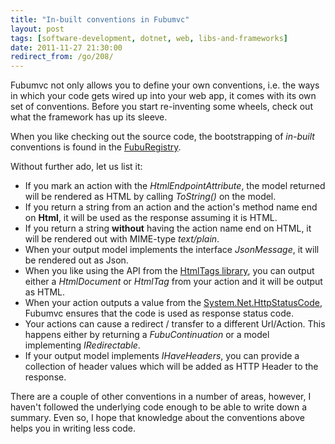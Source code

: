 ```yaml
---
title: "In-built conventions in Fubumvc"
layout: post
tags: [software-development, dotnet, web, libs-and-frameworks]
date: 2011-11-27 21:30:00
redirect_from: /go/208/
---
```


Fubumvc not only allows you to define your own conventions, i.e. the ways in which your code gets wired up into your web app,
it comes with its own set of conventions. Before you start re-inventing some wheels, check out what the framework has up its sleeve.

When you like checking out the source code, the bootstrapping of _in-built_ conventions is found in the [FubuRegistry][1].

Without further ado, let us list it:

* If you mark an action with the _HtmlEndpointAttribute_, the model returned will be rendered as HTML by calling _ToString()_ on the model.
* If you return a string from an action and the action's method name end on __Html__, it will be used as the response assuming it is HTML.
* If you return a string __without__ having the action name end on HTML, it will be rendered out with MIME-type _text/plain_.
* When your output model implements the interface _JsonMessage_, it will be rendered out as Json.
* When you like using the API from the [HtmlTags library][2], you can output either a _HtmlDocument_ or _HtmlTag_ from your action and it will be output as HTML.
* When your action outputs a value from the [System.Net.HttpStatusCode][3], Fubumvc ensures that the code is used as response status code.
* Your actions can cause a redirect / transfer to a different Url/Action. This happens either by returning a _FubuContinuation_ or a model implementing _IRedirectable_.
* If your output model implements _IHaveHeaders_, you can provide a collection of header values which will be added as HTTP Header to the response.

There are a couple of other conventions in a number of areas, however, I haven't followed the underlying code enough to be able to write down a summary. Even so,
I hope that knowledge about the conventions above helps you in writing less code.

  [1]: https://github.com/DarthFubuMVC/fubumvc/blob/master/src/FubuMVC.Core/FubuRegistry.DefaultConventions.cs
  [2]: http://htmltags.fubu-project.org/
  [3]: http://msdn.microsoft.com/en-us/library/system.net.httpstatuscode.aspx